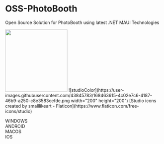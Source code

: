 # OSS-PhotoBooth

Open Source Solution for PhotoBooth using latest  .NET MAUI Technologies   
     
<img src="https://user-images.githubusercontent.com/43845783/168463615-4c02e7c6-4187-46b9-a250-c8e3583cefde.png" width="200" height="200" />   
![studioColor](https://user-images.githubusercontent.com/43845783/168463615-4c02e7c6-4187-46b9-a250-c8e3583cefde.png width="200" height="200")     
[Studio icons created by smalllikeart - Flaticon](https://www.flaticon.com/free-icons/studio)    
     
WINDOWS  
ANDROID   
MACOS    
IOS       

